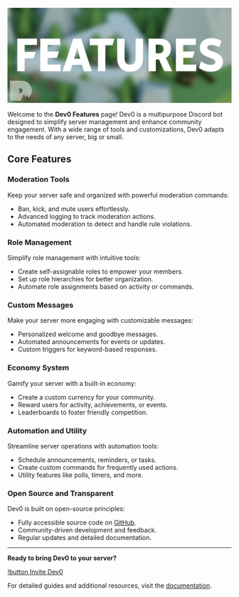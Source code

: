 ![Features](/assets/Banners/Features.png)

Welcome to the **Dev0 Features** page! Dev0 is a multipurpose Discord bot designed to simplify server management and enhance community engagement. With a wide range of tools and customizations, Dev0 adapts to the needs of any server, big or small.

## Core Features

### Moderation Tools
Keep your server safe and organized with powerful moderation commands:
- Ban, kick, and mute users effortlessly.
- Advanced logging to track moderation actions.
- Automated moderation to detect and handle rule violations.

### Role Management
Simplify role management with intuitive tools:
- Create self-assignable roles to empower your members.
- Set up role hierarchies for better organization.
- Automate role assignments based on activity or commands.

### Custom Messages
Make your server more engaging with customizable messages:
- Personalized welcome and goodbye messages.
- Automated announcements for events or updates.
- Custom triggers for keyword-based responses.

### Economy System
Gamify your server with a built-in economy:
- Create a custom currency for your community.
- Reward users for activity, achievements, or events.
- Leaderboards to foster friendly competition.

### Automation and Utility
Streamline server operations with automation tools:
- Schedule announcements, reminders, or tasks.
- Create custom commands for frequently used actions.
- Utility features like polls, timers, and more.

### Open Source and Transparent
Dev0 is built on open-source principles:
- Fully accessible source code on [GitHub](https://github.com/Dev0-bot/dev0-source).
- Community-driven development and feedback.
- Regular updates and detailed documentation.

---

**Ready to bring Dev0 to your server?**

[!button Invite Dev0](https://dev0.devvyy.xyz/invite)

For detailed guides and additional resources, visit the [documentation](https://dev0.devvyy.xyz).
